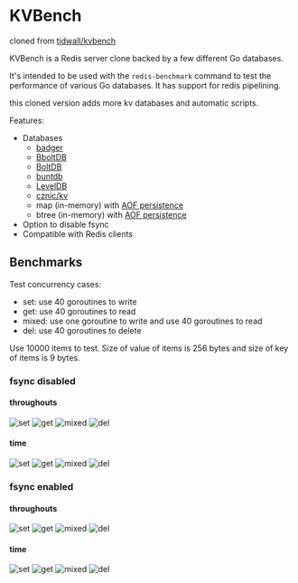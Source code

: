 # KVBench

cloned from [tidwall/kvbench](https://github.com/tidwall/kvbench)

KVBench is a Redis server clone backed by a few different Go databases. 

It's intended to be used with the `redis-benchmark` command to test the performance of various Go databases.
It has support for redis pipelining.

this cloned version adds more kv databases and automatic scripts.

Features:

- Databases
  - [badger](https://github.com/dgraph-io/badger)
  - [BboltDB](https://github.com/etcd-io/bbolt)
  - [BoltDB](https://github.com/boltdb/bolt)
  - [buntdb](https://github.com/tidwall/buntdb)
  - [LevelDB](https://github.com/syndtr/goleveldb)
  - [cznic/kv](https://github.com/cznic/kv)
  - map (in-memory) with [AOF persistence](https://redis.io/topics/persistence)
  - btree (in-memory) with [AOF persistence](https://redis.io/topics/persistence)
- Option to disable fsync
- Compatible with Redis clients

## Benchmarks

Test concurrency cases:

- set: use 40 goroutines to write
- get: use 40 goroutines to read
- mixed: use one goroutine to write and use 40 goroutines to read
- del: use 40 goroutines to delete

Use 10000 items to test. Size of value of items is 256 bytes and size of key of items is 9 bytes.

### fsync disabled

#### throughouts

![set](benchmark/nofsync-set-throughputs.png)
![get](benchmark/nofsync-get-throughputs.png)
![mixed](benchmark/nofsync-mixed-throughputs.png)
![del](benchmark/nofsync-del-throughputs.png)

#### time

![set](benchmark/nofsync-set-time.png)
![get](benchmark/nofsync-get-time.png)
![mixed](benchmark/nofsync-mixed-time.png)
![del](benchmark/nofsync-del-time.png)

### fsync enabled

#### throughouts

![set](benchmark/fsync-set-throughputs.png)
![get](benchmark/fsync-get-throughputs.png)
![mixed](benchmark/fsync-mixed-throughputs.png)
![del](benchmark/fsync-del-throughputs.png)

#### time

![set](benchmark/fsync-set-time.png)
![get](benchmark/fsync-get-time.png)
![mixed](benchmark/fsync-mixed-time.png)
![del](benchmark/fsync-del-time.png)